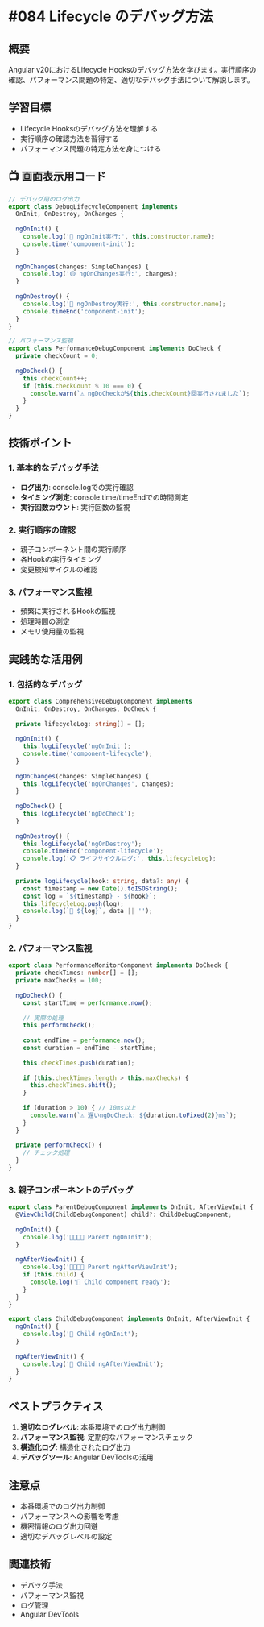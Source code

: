 # #084 Lifecycle のデバッグ方法

## 概要
Angular v20におけるLifecycle Hooksのデバッグ方法を学びます。実行順序の確認、パフォーマンス問題の特定、適切なデバッグ手法について解説します。

## 学習目標
- Lifecycle Hooksのデバッグ方法を理解する
- 実行順序の確認方法を習得する
- パフォーマンス問題の特定方法を身につける

## 📺 画面表示用コード

```typescript
// デバッグ用のログ出力
export class DebugLifecycleComponent implements 
  OnInit, OnDestroy, OnChanges {
  
  ngOnInit() {
    console.log('🔵 ngOnInit実行:', this.constructor.name);
    console.time('component-init');
  }
  
  ngOnChanges(changes: SimpleChanges) {
    console.log('🟡 ngOnChanges実行:', changes);
  }
  
  ngOnDestroy() {
    console.log('🔴 ngOnDestroy実行:', this.constructor.name);
    console.timeEnd('component-init');
  }
}
```

```typescript
// パフォーマンス監視
export class PerformanceDebugComponent implements DoCheck {
  private checkCount = 0;
  
  ngDoCheck() {
    this.checkCount++;
    if (this.checkCount % 10 === 0) {
      console.warn(`⚠️ ngDoCheckが${this.checkCount}回実行されました`);
    }
  }
}
```

## 技術ポイント

### 1. 基本的なデバッグ手法
- **ログ出力**: console.logでの実行確認
- **タイミング測定**: console.time/timeEndでの時間測定
- **実行回数カウント**: 実行回数の監視

### 2. 実行順序の確認
- 親子コンポーネント間の実行順序
- 各Hookの実行タイミング
- 変更検知サイクルの確認

### 3. パフォーマンス監視
- 頻繁に実行されるHookの監視
- 処理時間の測定
- メモリ使用量の監視

## 実践的な活用例

### 1. 包括的なデバッグ
```typescript
export class ComprehensiveDebugComponent implements 
  OnInit, OnDestroy, OnChanges, DoCheck {
  
  private lifecycleLog: string[] = [];
  
  ngOnInit() {
    this.logLifecycle('ngOnInit');
    console.time('component-lifecycle');
  }
  
  ngOnChanges(changes: SimpleChanges) {
    this.logLifecycle('ngOnChanges', changes);
  }
  
  ngDoCheck() {
    this.logLifecycle('ngDoCheck');
  }
  
  ngOnDestroy() {
    this.logLifecycle('ngOnDestroy');
    console.timeEnd('component-lifecycle');
    console.log('📋 ライフサイクルログ:', this.lifecycleLog);
  }
  
  private logLifecycle(hook: string, data?: any) {
    const timestamp = new Date().toISOString();
    const log = `${timestamp} - ${hook}`;
    this.lifecycleLog.push(log);
    console.log(`🔄 ${log}`, data || '');
  }
}
```

### 2. パフォーマンス監視
```typescript
export class PerformanceMonitorComponent implements DoCheck {
  private checkTimes: number[] = [];
  private maxChecks = 100;
  
  ngDoCheck() {
    const startTime = performance.now();
    
    // 実際の処理
    this.performCheck();
    
    const endTime = performance.now();
    const duration = endTime - startTime;
    
    this.checkTimes.push(duration);
    
    if (this.checkTimes.length > this.maxChecks) {
      this.checkTimes.shift();
    }
    
    if (duration > 10) { // 10ms以上
      console.warn(`⚠️ 遅いngDoCheck: ${duration.toFixed(2)}ms`);
    }
  }
  
  private performCheck() {
    // チェック処理
  }
}
```

### 3. 親子コンポーネントのデバッグ
```typescript
export class ParentDebugComponent implements OnInit, AfterViewInit {
  @ViewChild(ChildDebugComponent) child?: ChildDebugComponent;
  
  ngOnInit() {
    console.log('👨‍👩‍👧‍👦 Parent ngOnInit');
  }
  
  ngAfterViewInit() {
    console.log('👨‍👩‍👧‍👦 Parent ngAfterViewInit');
    if (this.child) {
      console.log('👶 Child component ready');
    }
  }
}

export class ChildDebugComponent implements OnInit, AfterViewInit {
  ngOnInit() {
    console.log('👶 Child ngOnInit');
  }
  
  ngAfterViewInit() {
    console.log('👶 Child ngAfterViewInit');
  }
}
```

## ベストプラクティス

1. **適切なログレベル**: 本番環境でのログ出力制御
2. **パフォーマンス監視**: 定期的なパフォーマンスチェック
3. **構造化ログ**: 構造化されたログ出力
4. **デバッグツール**: Angular DevToolsの活用

## 注意点

- 本番環境でのログ出力制御
- パフォーマンスへの影響を考慮
- 機密情報のログ出力回避
- 適切なデバッグレベルの設定

## 関連技術
- デバッグ手法
- パフォーマンス監視
- ログ管理
- Angular DevTools
